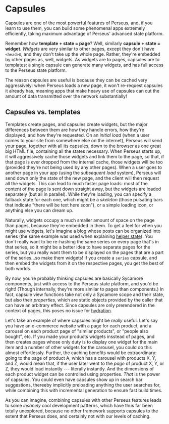 # Capsules

Capsules are one of the most powerful features of Perseus, and, if you learn to use them, you can build some phenomenal apps extremely efficiently, taking maximum advantage of Perseus' advanced state platform.

Remember how **template + state = page**? Well, similarly **capsule + state = widget**. *Widgets* are very similar to other pages, except they don't have `<head>`s, and they don't take up the whole page. Rather, they're embedded by other pages as, well, widgets. As widgets are to pages, capsules are to templates: a single capsule can generate many widgets, and has full access to the Perseus state platform.

The reason capsules are useful is because they can be cached very aggressively: when Perseus loads a new page, it won't re-request capsules it already has, meaning apps that make heavy use of capsules can cut the amount of data transmitted over the network substantially! 

## Capsules vs. templates

Templates create pages, and capsules create widgets, but the major differences between them are how they handle errors, how they're displayed, and how they're requested. On an *initial load* (when a user comes to your site from somewhere else on the internet), Perseus will send your page, together with all its capsules, down to the browser as one great big HTML file, containing all the states necessary. When Perseus starts up, it will aggressively cache those widgets and link them to the page, so that, if that page is ever dropped from the internal cache, those widgets will be too (provided they're not being used by any other pages). When a user goes to another page in your app (using the *subsequent load* system), Perseus will send down only the state of the new page, and the client will then request all the widgets. This can lead to much faster page loads: most of the content of the page is sent down straight away, but the widgets are loaded separately (but all in parallel). While they're loading, you can specify a fallback state for each one, which might be a *skeleton* (those pulsating bars that indicate "there will be text here soon"), or a simple loading icon, or anything else you can dream up.

Naturally, widgets occupy a much smaller amount of space on the page than pages, because they're embedded in them. To get a feel for when you might use widgets, let's imagine a blog whose posts can be organized into series (the same example was used when explaining [helper state](:state/helper)). You don't really want to be re-hashing the same series on every page that's in that series, so it might be a better idea to have separate pages for the series, but you really want them to be displayed on the pages that are a part of the series...so make them widgets! If you create a `series` capsule, and then embed the widgets from it on the respective pages, you get the best of both worlds.

By now, you're probably thinking capsules are basically Sycamore components, just with access to the Perseus state platform, and you'd be right! (Though internally, they're more similar to pages than components.) In fact, capsule view functions take not only a Sycamore scope and their state, but also their *properties*, which are static objects provided by the caller that can have an arbitrary effect. Since capsules are only prerendered in the context of pages, this poses no issue for [hydration](:fundamentals/hydration).

Let's take an example of where capsules might be *really* useful. Let's say you have an e-commerce website with a page for each product, and a carousel on each product page of "similar products", or "people also bought", etc. If you made your products widgets insstead of pages, and then creates pages whose only duty is to display one widget for the main item and a number of other widgets for the carousel, you could do this almost effortlessly. Further, the caching benefits would be extraordinary: going to the page of product A, which has a carousel with products X, Y, and Z, would mean that, if the user later went to the *page* of product X, Y, or Z, they would load instantly --- literally instantly. And the dimensions of each product widget can be controlled using properties. *That* is the power of capsules. You could even have capsules show up in search bar suggestions, thereeby implicitly preloading anything the user searches for, while combining this with incremental generation to ensure fast build times.

As you can imagine, combining capsules with other Perseus features leads to some *insanely* cool development patterns, which have thus far been totally unexplored, because no other framework supports capsules to the extent that Perseus does, and certainly not with our levels of caching.
